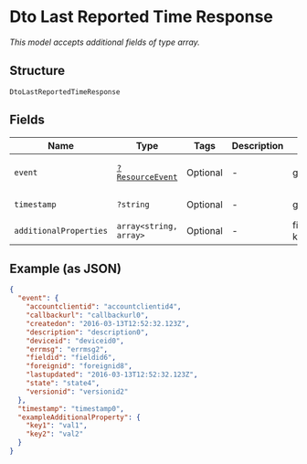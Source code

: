 
# Dto Last Reported Time Response

*This model accepts additional fields of type array.*

## Structure

`DtoLastReportedTimeResponse`

## Fields

| Name | Type | Tags | Description | Getter | Setter |
|  --- | --- | --- | --- | --- | --- |
| `event` | [`?ResourceEvent`](../../doc/models/resource-event.md) | Optional | - | getEvent(): ?ResourceEvent | setEvent(?ResourceEvent event): void |
| `timestamp` | `?string` | Optional | - | getTimestamp(): ?string | setTimestamp(?string timestamp): void |
| `additionalProperties` | `array<string, array>` | Optional | - | findAdditionalProperty(string key): array | additionalProperty(string key, array value): void |

## Example (as JSON)

```json
{
  "event": {
    "accountclientid": "accountclientid4",
    "callbackurl": "callbackurl0",
    "createdon": "2016-03-13T12:52:32.123Z",
    "description": "description0",
    "deviceid": "deviceid0",
    "errmsg": "errmsg2",
    "fieldid": "fieldid6",
    "foreignid": "foreignid8",
    "lastupdated": "2016-03-13T12:52:32.123Z",
    "state": "state4",
    "versionid": "versionid2"
  },
  "timestamp": "timestamp0",
  "exampleAdditionalProperty": {
    "key1": "val1",
    "key2": "val2"
  }
}
```

